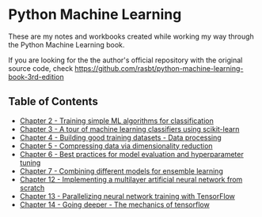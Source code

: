 # Python Machine Learning 

These are my notes and workbooks created while working my way through the Python Machine Learning book.

If you are looking for the the author's official repository with the original source code, check https://github.com/rasbt/python-machine-learning-book-3rd-edition

## Table of Contents
- [Chapter 2 - Training simple ML algorithms for classification](02-training-simple-ml-alg/)
- [Chapter 3 - A tour of machine learning classifiers using scikit-learn](03-scikit-learn/)
- [Chapter 4 - Building good training datasets - Data processing](04-data-preprocessing/)
- [Chapter 5 - Compressing data via dimensionality reduction](05-dimensionality-reduction/)
- [Chapter 6 - Best practices for model evaluation and hyperparameter tuning](06-hyperparameter-tuning/)
- [Chapter 7 - Combining different models for ensemble learning](07-ensemble-learning/)
- [Chapter 12 - Implementing a multilayer artificial neural network from scratch](12-multilayer-neural-network/)
- [Chapter 13 - Parallelizing neural network training with TensorFlow ](13-training-with-tensorflow/)
- [Chapter 14 - Going deeper - The mechanics of tensorflow ](14-tensorflow-mechanics/)
